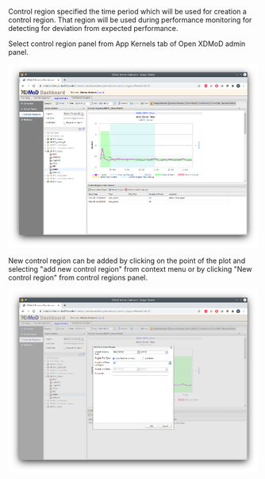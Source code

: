 Control region specified the time period which will be used for creation a control region.
That region will be used during performance monitoring for detecting for deviation from expected performance.

Select control region panel from App Kernels tab of Open XDMoD admin panel.

![Control Region GUI](assets/images/control_region_gui_small.png)


New control region can be added by clicking on the point of the plot and selecting
"add new control region" from context menu or by clicking "New control region" from control regions panel.

![Control Region: Add New region](assets/images/control_region_add_small.png)
